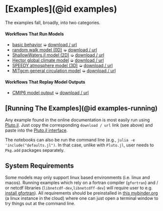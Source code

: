 # [Examples](@id examples)

The examples fall, broadly, into two categories.

#### Workflows That Run Models

- [basic behavior](defaults.html) ➭ [download / url](defaults.jl)
- [random walk model (0D)](RandomWalker.html) ➭ [download / url](RandomWalker.jl)
- [ShallowWaters.jl model (2D)](ShallowWaters.html) ➭ [download / url](ShallowWaters.jl)
- [Hector global climate model](Hector.html) ➭ [download / url](Hector.jl)
- [SPEEDY atmosphere model (3D)](Speedy.html) ➭ [download / url](Speedy.jl)
- [MITgcm general circulation model](MITgcm.html) ➭ [download / url](MITgcm.jl)

#### Workflows That Replay Model Outputs

- [CMIP6 model output](CMIP6.html) ➭ [download / url](CMIP6.jl)

## [Running The Examples](@id examples-running)

Any example found in the online documentation is most easily run using [Pluto.jl](https://github.com/fonsp/Pluto.jl). Just copy the corresponding `download / url` link (see above) and paste into the [Pluto.jl interface](https://github.com/fonsp/Pluto.jl/wiki/🔎-Basic-Commands-in-Pluto).

The notebooks can also be run the command line (e.g., `julia -e 'include("defaults.jl")`. In that case, unlike with `Pluto.jl`, user needs to `Pkg.add` packages separately.

## System Requirements

Some models may only support linux based environments (i.e. linux and macos). Running examples which rely on a fortran compiler (`gfortran`) and / or netcdf libraries (`libnetcdf-dev`,`libnetcdff-dev`) will require user to e.g. [install gfortran](https://fortran-lang.org/learn/os_setup/install_gfortran)). All requirements should be preinstalled in [this mybinder.org](https://mybinder.org/v2/gh/gaelforget/ClimateModels.jl/HEAD?urlpath=lab) (a linux instance in the cloud) where one can just open a terminal window to try things out at the command line.


